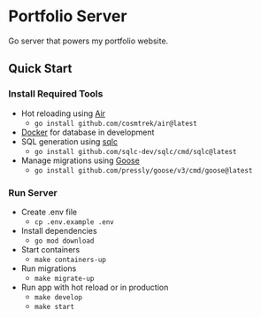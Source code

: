 # Portfolio Server

Go server that powers my portfolio website.

## Quick Start

### Install Required Tools

- Hot reloading using [Air](https://github.com/cosmtrek/air)
  - `go install github.com/cosmtrek/air@latest`
- [Docker](https://docs.docker.com/engine/install/) for database in development
- SQL generation using [sqlc](https://https://github.com/sqlc-dev/sqlc)
  - `go install github.com/sqlc-dev/sqlc/cmd/sqlc@latest`
- Manage migrations using [Goose](https://github.com/pressly/goose)
  - `go install github.com/pressly/goose/v3/cmd/goose@latest`

### Run Server

- Create .env file
  - `cp .env.example .env`
- Install dependencies
  - `go mod download`
- Start containers
  - `make containers-up`
- Run migrations
  - `make migrate-up`
- Run app with hot reload or in production
  - `make develop`
  - `make start`
